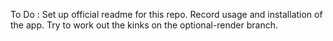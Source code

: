To Do : Set up official readme for this repo.  Record usage and installation of the app.  Try to work out the kinks on the optional-render branch.  
